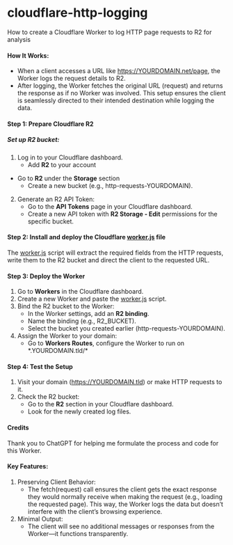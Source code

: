 # cloudflare-http-logging
How to create a Cloudflare Worker to log HTTP page requests to R2 for analysis
#### How It Works:
- When a client accesses a URL like https://YOURDOMAIN.net/page, the Worker logs the request details to R2.
- After logging, the Worker fetches the original URL (request) and returns the response as if no Worker was involved. This setup ensures the client is seamlessly directed to their intended destination while logging the data.
#### Step 1: Prepare Cloudflare R2
##### Set up R2 bucket:

1. Log in to your Cloudflare dashboard.
	- Add **R2** to your account
  - Go to **R2** under the **Storage** section
	- Create a new bucket (e.g., http-requests-YOURDOMAIN).
2. Generate an R2 API Token:
	- Go to the **API Tokens** page in your Cloudflare dashboard.
	- Create a new API token with **R2 Storage - Edit** permissions for the specific bucket.
#### Step 2: Install and deploy the Cloudflare [worker.js](worker.js) file

The [worker.js](worker.js) script will extract the required fields from the HTTP requests, write them to the R2 bucket and direct the client to the requested URL.

#### Step 3: Deploy the Worker

1. Go to **Workers** in the Cloudflare dashboard.
2. Create a new Worker and paste the [worker.js](worker.js) script.
3. Bind the R2 bucket to the Worker: 
	- In the Worker settings, add an **R2 binding**.
	- Name the binding (e.g., R2_BUCKET).
	- Select the bucket you created earlier (http-requests-YOURDOMAIN).
4. Assign the Worker to your domain:
	- Go to **Workers Routes**, configure the Worker to run on \*.YOURDOMAIN.tld/*

#### Step 4: Test the Setup

1. Visit your domain (https://YOURDOMAIN.tld) or make HTTP requests to it.
2. Check the R2 bucket:
	- Go to the **R2** section in your Cloudflare dashboard.
	- Look for the newly created log files.

#### Credits
Thank you to ChatGPT for helping me formulate the process and code for this Worker.

#### Key Features:
1. Preserving Client Behavior:
	- The fetch(request) call ensures the client gets the exact response they would normally receive when making the request (e.g., loading the requested page). This way, the Worker logs the data but doesn’t interfere with the client’s browsing experience.
2. Minimal Output:
	- The client will see no additional messages or responses from the Worker—it functions transparently.



